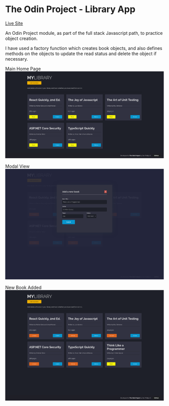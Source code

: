 # The Odin Project - Library App 

[Live Site](https://dan77uk.github.io/library/)

An Odin Project module, as part of the full stack Javascript path, to practice object creation.

I have used a factory function which creates book objects, and also defines methods on the objects to update the read status and delete the object if necessary.

Main Home Page
![Main libary homepage view](/images/library_theOdinProject.png?raw=true "Home Page")

Modal View
![Modal view for book addition](/images/modalView_theOdinProject.png?raw=true "Modal view")

New Book Added
![Main library homepage after new book added](/images/bookAdded_theOdinProject.png?raw=true "Updated homepage")